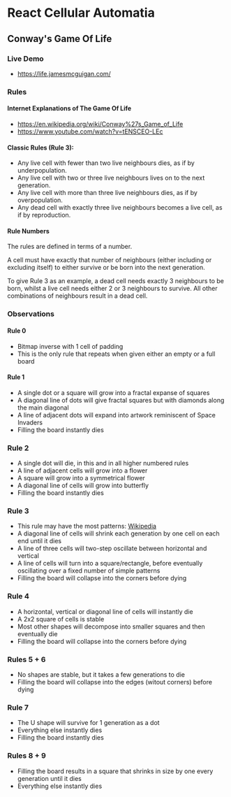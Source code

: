 # React Cellular Automatia

## Conway's Game Of Life

### Live Demo 
- https://life.jamesmcguigan.com/


### Rules

#### Internet Explanations of The Game Of Life
- https://en.wikipedia.org/wiki/Conway%27s_Game_of_Life
- https://www.youtube.com/watch?v=tENSCEO-LEc

#### Classic Rules (Rule 3):
- Any live cell with fewer than two live neighbours dies, as if by underpopulation.
- Any live cell with two or three live neighbours lives on to the next generation.
- Any live cell with more than three live neighbours dies, as if by overpopulation.
- Any dead cell with exactly three live neighbours becomes a live cell, as if by reproduction.

#### Rule Numbers

The rules are defined in terms of a number.

A cell must have exactly that number of neighbours (either including or excluding itself) 
to either survive or be born into the next generation.

To give Rule 3 as an example, a dead cell needs exactly 3 neighbours to be born, 
whilst a live cell needs either 2 or 3 neighbours to survive. All other combinations 
of neighbours result in a dead cell.  


### Observations

#### Rule 0
- Bitmap inverse with 1 cell of padding
- This is the only rule that repeats when given either an empty or a full board 

#### Rule 1
- A single dot or a square will grow into a fractal expanse of squares
- A diagonal line of dots will give fractal squares but with diamonds along the main diagonal  
- A line of adjacent dots will expand into artwork reminiscent of Space Invaders
- Filling the board instantly dies

### Rule 2
- A single dot will die, in this and in all higher numbered rules
- A line of adjacent cells will grow into a flower
- A square will grow into a symmetrical flower
- A diagonal line of cells will grow into butterfly
- Filling the board instantly dies

### Rule 3
- This rule may have the most patterns: [Wikipedia](https://en.wikipedia.org/wiki/Conway%27s_Game_of_Life#Examples_of_patterns)    
- A diagonal line of cells will shrink each generation by one cell on each end until it dies
- A line of three cells will two-step oscillate between horizontal and vertical
- A line of cells will turn into a square/rectangle, before eventually oscillating over a fixed number of simple patterns
- Filling the board will collapse into the corners before dying

### Rule 4
- A horizontal, vertical or diagonal line of cells will instantly die
- A 2x2 square of cells is stable
- Most other shapes will decompose into smaller squares and then eventually die
- Filling the board will collapse into the corners before dying 

### Rules 5 + 6
- No shapes are stable, but it takes a few generations to die 
- Filling the board will collapse into the edges (witout corners) before dying

### Rule 7
- The U shape will survive for 1 generation as a dot
- Everything else instantly dies
- Filling the board instantly dies  

### Rules 8 + 9
- Filling the board results in a square that shrinks in size by one every generation until it dies
- Everything else instantly dies
